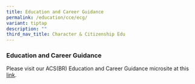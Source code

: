 ```yaml
---
title: Education and Career Guidance
permalink: /education/cce/ecg/
variant: tiptap
description: ""
third_nav_title: Character & Citizenship Edu
---
```

<h3><strong>Education and Career Guidance</strong></h3>
<p>Please visit our ACS(BR) Education and Career Guidance microsite at this
<a href="https://acsbrecg.my.canva.site/" rel="noopener nofollow" target="_blank">link</a>.</p>